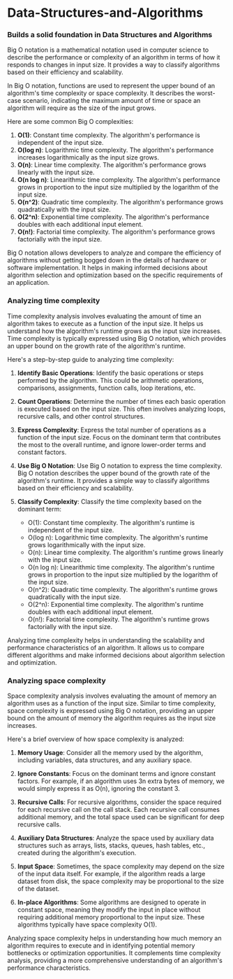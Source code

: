 # Data-Structures-and-Algorithms

### Builds a solid foundation in Data Structures and Algorithms

Big O notation is a mathematical notation used in computer science to describe the performance or complexity of an algorithm in terms of how it responds to changes in input size. It provides a way to classify algorithms based on their efficiency and scalability.

In Big O notation, functions are used to represent the upper bound of an algorithm's time complexity or space complexity. It describes the worst-case scenario, indicating the maximum amount of time or space an algorithm will require as the size of the input grows.

Here are some common Big O complexities:

1. **O(1)**: Constant time complexity. The algorithm's performance is independent of the input size.
2. **O(log n)**: Logarithmic time complexity. The algorithm's performance increases logarithmically as the input size grows.
3. **O(n)**: Linear time complexity. The algorithm's performance grows linearly with the input size.
4. **O(n log n)**: Linearithmic time complexity. The algorithm's performance grows in proportion to the input size multiplied by the logarithm of the input size.
5. **O(n^2)**: Quadratic time complexity. The algorithm's performance grows quadratically with the input size.
6. **O(2^n)**: Exponential time complexity. The algorithm's performance doubles with each additional input element.
7. **O(n!)**: Factorial time complexity. The algorithm's performance grows factorially with the input size.

Big O notation allows developers to analyze and compare the efficiency of algorithms without getting bogged down in the details of hardware or software implementation. It helps in making informed decisions about algorithm selection and optimization based on the specific requirements of an application.

### Analyzing time complexity

Time complexity analysis involves evaluating the amount of time an algorithm takes to execute as a function of the input size. It helps us understand how the algorithm's runtime grows as the input size increases. Time complexity is typically expressed using Big O notation, which provides an upper bound on the growth rate of the algorithm's runtime.

Here's a step-by-step guide to analyzing time complexity:

1. **Identify Basic Operations**: Identify the basic operations or steps performed by the algorithm. This could be arithmetic operations, comparisons, assignments, function calls, loop iterations, etc.

2. **Count Operations**: Determine the number of times each basic operation is executed based on the input size. This often involves analyzing loops, recursive calls, and other control structures.

3. **Express Complexity**: Express the total number of operations as a function of the input size. Focus on the dominant term that contributes the most to the overall runtime, and ignore lower-order terms and constant factors.

4. **Use Big O Notation**: Use Big O notation to express the time complexity. Big O notation describes the upper bound of the growth rate of the algorithm's runtime. It provides a simple way to classify algorithms based on their efficiency and scalability.

5. **Classify Complexity**: Classify the time complexity based on the dominant term:
   - O(1): Constant time complexity. The algorithm's runtime is independent of the input size.
   - O(log n): Logarithmic time complexity. The algorithm's runtime grows logarithmically with the input size.
   - O(n): Linear time complexity. The algorithm's runtime grows linearly with the input size.
   - O(n log n): Linearithmic time complexity. The algorithm's runtime grows in proportion to the input size multiplied by the logarithm of the input size.
   - O(n^2): Quadratic time complexity. The algorithm's runtime grows quadratically with the input size.
   - O(2^n): Exponential time complexity. The algorithm's runtime doubles with each additional input element.
   - O(n!): Factorial time complexity. The algorithm's runtime grows factorially with the input size.

Analyzing time complexity helps in understanding the scalability and performance characteristics of an algorithm. It allows us to compare different algorithms and make informed decisions about algorithm selection and optimization.

### Analyzing space complexity

Space complexity analysis involves evaluating the amount of memory an algorithm uses as a function of the input size. Similar to time complexity, space complexity is expressed using Big O notation, providing an upper bound on the amount of memory the algorithm requires as the input size increases.

Here's a brief overview of how space complexity is analyzed:

1. **Memory Usage**: Consider all the memory used by the algorithm, including variables, data structures, and any auxiliary space.

2. **Ignore Constants**: Focus on the dominant terms and ignore constant factors. For example, if an algorithm uses 3n extra bytes of memory, we would simply express it as O(n), ignoring the constant 3.

3. **Recursive Calls**: For recursive algorithms, consider the space required for each recursive call on the call stack. Each recursive call consumes additional memory, and the total space used can be significant for deep recursive calls.

4. **Auxiliary Data Structures**: Analyze the space used by auxiliary data structures such as arrays, lists, stacks, queues, hash tables, etc., created during the algorithm's execution.

5. **Input Space**: Sometimes, the space complexity may depend on the size of the input data itself. For example, if the algorithm reads a large dataset from disk, the space complexity may be proportional to the size of the dataset.

6. **In-place Algorithms**: Some algorithms are designed to operate in constant space, meaning they modify the input in place without requiring additional memory proportional to the input size. These algorithms typically have space complexity O(1).

Analyzing space complexity helps in understanding how much memory an algorithm requires to execute and in identifying potential memory bottlenecks or optimization opportunities. It complements time complexity analysis, providing a more comprehensive understanding of an algorithm's performance characteristics.
